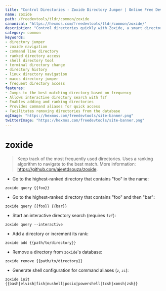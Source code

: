 ```yaml
---
title: "Control Directories - Zoxide Directory Jumper | Online Free DevTools by Hexmos"
name: zoxide
path: /freedevtools/tldr/common/zoxide
canonical: "https://hexmos.com/freedevtools/tldr/common/zoxide/"
description: "Control directories quickly with Zoxide, a smart directory jumper for command line. Navigate efficiently based on ranking algorithm. Free online tool, no registration required."
category: common
keywords:
- directory jumper
- zoxide navigation
- command line directory
- ranked directory access
- shell directory tool
- terminal directory change
- directory history
- linux directory navigation
- macos directory jumper
- frequent directory access
features:
- Jumps to the best matching directory based on frequency
- Allows interactive directory search with fzf
- Enables adding and ranking directories
- Provides command aliases for quick access
- Facilitates removing directories from the database
ogImage: "https://hexmos.com/freedevtools/site-banner.png"
twitterImage: "https://hexmos.com/freedevtools/site-banner.png"
---
```


# zoxide

> Keep track of the most frequently used directories.
> Uses a ranking algorithm to navigate to the best match.
> More information: <https://github.com/ajeetdsouza/zoxide>.

- Go to the highest-ranked directory that contains "foo" in the name:

`zoxide query {{foo}}`

- Go to the highest-ranked directory that contains "foo" and then "bar":

`zoxide query {{foo}} {{bar}}`

- Start an interactive directory search (requires `fzf`):

`zoxide query --interactive`

- Add a directory or increment its rank:

`zoxide add {{path/to/directory}}`

- Remove a directory from `zoxide`'s database:

`zoxide remove {{path/to/directory}}`

- Generate shell configuration for command aliases (`z`, `zi`):

`zoxide init {{bash|elvish|fish|nushell|posix|powershell|tcsh|xonsh|zsh}}`

